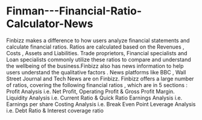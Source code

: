 # Finman---FinanciaI-Ratio-Calculator-News
Finbizz makes a difference to how users analyze financial statements and calculate financial ratios. Ratios are calculated based on the Revenues , Costs , Assets and Liabilities. Trade proprietors, Financial specialists and Loan specialists commonly utilize these ratios to compare and understand the wellbeing of the business.Finbizz also has news information to help users understand the qualitative factors . News platforms like BBC , Wall Street Journal and  Tech News are on Finbizz.  Finbizz offers a large number of ratios,  covering the following financial ratios , which are in 5 sections :  Profit Analysis i.e. Net Profit, Operating Profit &amp; Gross Profit Margin. Liquidity Analysis i.e. Current Ratio &amp; Quick Ratio Earnings Analysis i.e. Earnings per share Costing  Analysis i.e. Break Even Point  Leverage Analysis i.e. Debt Ratio &amp; Interest coverage ratio
